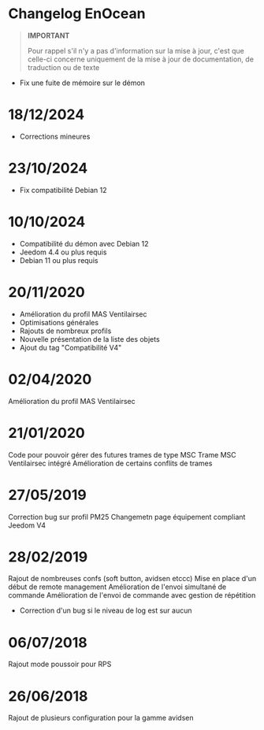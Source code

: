 # Changelog EnOcean

>**IMPORTANT**
>
>Pour rappel s'il n'y a pas d'information sur la mise à jour, c'est que celle-ci concerne uniquement de la mise à jour de documentation, de traduction ou de texte

- Fix une fuite de mémoire sur le démon

# 18/12/2024

- Corrections mineures

# 23/10/2024

- Fix compatibilité Debian 12

# 10/10/2024

- Compatibilité du démon avec Debian 12
- Jeedom 4.4 ou plus requis
- Debian 11 ou plus requis

# 20/11/2020

- Amélioration du profil MAS Ventilairsec
- Optimisations générales
- Rajouts de nombreux profils
- Nouvelle présentation de la liste des objets
- Ajout du tag "Compatibilité V4"

# 02/04/2020

Amélioration du profil MAS Ventilairsec

# 21/01/2020

Code pour pouvoir gérer des futures trames de type MSC
Trame MSC Ventilairsec intégré
Amélioration de certains conflits de trames

# 27/05/2019

Correction bug sur profil PM25
Changemetn page équipement compliant Jeedom V4

# 28/02/2019

Rajout de nombreuses confs (soft button, avidsen etccc)
Mise en place d'un début de remote management
Amélioration de l'envoi simultané de commande
Amélioration de l'envoi de commande avec gestion de répétition

- Correction d'un bug si le niveau de log est sur aucun

# 06/07/2018

Rajout mode poussoir pour RPS

# 26/06/2018

Rajout de plusieurs configuration pour la gamme avidsen
